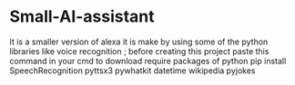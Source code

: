 # Small-AI-assistant
It is a smaller version of alexa it is make by using some of the python libraries like voice recognition ;
before creating this project paste this command in your cmd to download require packages of python 
pip install SpeechRecognition pyttsx3 pywhatkit datetime wikipedia pyjokes

